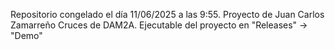 Repositorio congelado el día 11/06/2025 a las 9:55.
Proyecto de Juan Carlos Zamarreño Cruces de DAM2A. Ejecutable del proyecto en "Releases" -> "Demo"
